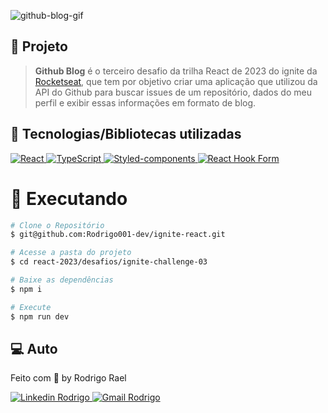 ![github-blog-gif]()

## :page_with_curl: Projeto

> <b>Github Blog</b> é o terceiro desafio da trilha React de 2023 do ignite da [Rocketseat](https://github.com/Rocketseat), que tem por objetivo criar uma aplicação que utilizou da API do Github para buscar issues de um repositório, dados do meu perfil e exibir essas informações em formato de blog.

## 🚀 Tecnologias/Bibliotecas utilizadas

<a href="https://pt-br.reactjs.org/" target="_blank"> <img src="https://img.shields.io/badge/-ReactJS-61DAFB?style=flat-square&logo=React&logoColor=white" alt="React"> </a>
<a href="https://www.typescriptlang.org/" target="_blank"> <img src="https://img.shields.io/badge/-TypeScript-3178C6?style=flat-square&logo=TypeScript&logoColor=white" alt="TypeScript"> </a>
<a href="https://styled-components.com/" target="_blank"> <img src="https://img.shields.io/badge/-Styled_Components-db7092?style=flat-square&logo=styled-components&logoColor=white" alt="Styled-components"> </a>
<a href="https://react-hook-form.com/" target="_blank"> <img src="https://img.shields.io/badge/-React%20Hook%20Form-%23EC5990?style=flat-square&logo=reacthookform&logoColor=white" alt="React Hook Form"> </a>

# :construction_worker: Executando

```bash
# Clone o Repositório
$ git@github.com:Rodrigo001-dev/ignite-react.git
```

```bash
# Acesse a pasta do projeto
$ cd react-2023/desafios/ignite-challenge-03
```

```bash
# Baixe as dependências
$ npm i
```

```bash
# Execute
$ npm run dev
```

## 💻 Auto

Feito com 💜 by Rodrigo Rael

<a href="https://www.linkedin.com/in/rodrigo-rael-a7a4b51a9/" target="_blank"> <img src="https://img.shields.io/badge/-RodrigoRael-blue?style=flat-square&logo=Linkedin&logoColor=white&link=https" alt="Linkedin Rodrigo"> </a>
<a href="https://img.shields.io/badge/-rodrigorael53@gmail.com-c14438?style=flat-square&logo=Gmail&logoColor=white&link=mailto:rodrigorael53@gmail.com" target="_blank"> <img src="https://img.shields.io/badge/-rodrigorael53@gmail.com-c14438?style=flat-square&logo=Gmail&logoColor=white&link=mailto:rodrigorael53@gmail.com" alt="Gmail Rodrigo"> </a>

